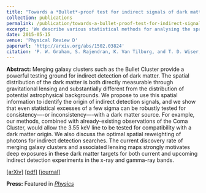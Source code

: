 ```yaml
---
title: "Towards a *Bullet*-proof test for indirect signals of dark matter"
collection: publications
permalink: /publication/towards-a-bullet-proof-test-for-indirect-signals-of-dark-matter
excerpt: 'We describe various statistical methods for analysing the spatial distribution of potential dark matter signals originating from merging galaxy clusters. Featured in [*Physics*](https://physics.aps.org/synopsis-for/10.1103/PhysRevD.91.103524)'
date: 2015-05-15
venue: 'Physical Review D'
paperurl: 'http://arxiv.org/abs/1502.03824'
citation: 'P. W. Graham, S. Rajendran, K. Van Tilburg, and T. D. Wiser, Phys. Rev. D91, 103524 (2015), arXiv:1502.03824 [hep-ph].'
---
```


**Abstract:** Merging galaxy clusters such as the Bullet Cluster provide a powerful testing ground for indirect detection of dark matter. The spatial distribution of the dark matter is both directly measurable through gravitational lensing and substantially different from the distribution of potential astrophysical backgrounds. We propose to use this spatial information to identify the origin of indirect detection signals, and we show that even statistical excesses of a few sigma can be robustly tested for consistency—-or inconsistency—-with a dark matter source. For example, our methods, combined with already-existing observations of the Coma Cluster, would allow the 3.55 keV line to be tested for compatibility with a dark matter origin. We also discuss the optimal spatial reweighting of photons for indirect detection searches. The current discovery rate of merging galaxy clusters and associated lensing maps strongly motivates deep exposures in these dark matter targets for both current and upcoming indirect detection experiments in the x-ray and gamma-ray bands.

[[arXiv]](http://arxiv.org/abs/1502.03824) [[pdf]](http://arxiv.org/abs/1502.03824) [[journal]](http://dx.doi.org/10.1103/PhysRevD.91.103524)

**Press:** Featured in [*Physics*](https://physics.aps.org/synopsis-for/10.1103/PhysRevD.91.103524)